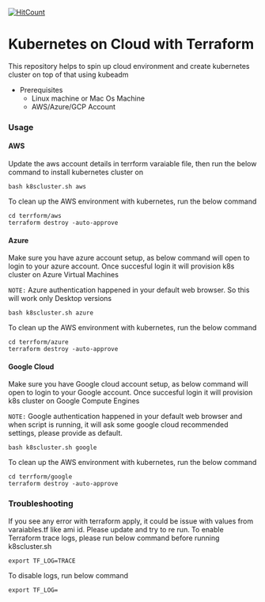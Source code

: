 [![HitCount](http://hits.dwyl.com/angudadevops/k8s-on-cloud.svg)](http://hits.dwyl.com/angudadevops/k8s-on-cloud)

<h1> Kubernetes on Cloud with Terraform </h1> 

This repository helps to spin up cloud environment and create kubernetes cluster on top of that using kubeadm

- Prerequisites
  - Linux machine or Mac Os Machine
  - AWS/Azure/GCP Account

### Usage

#### AWS
Update the aws account details in terrform varaiable file, then run the below command to install kubernetes cluster on 

```
bash k8scluster.sh aws
```

To clean up the AWS environment with kubernetes, run the below command

```
cd terrform/aws
terraform destroy -auto-approve
```

#### Azure
Make sure you have azure account setup, as below command will open to login to your azure account. Once succesful login it will provision k8s cluster on Azure Virtual Machines

`NOTE:` Azure  authentication happened in your default web browser. So this will work only Desktop versions
```
bash k8scluster.sh azure
```

To clean up the AWS environment with kubernetes, run the below command

```
cd terrform/azure
terraform destroy -auto-approve 
```

#### Google Cloud
Make sure you have Google cloud account setup, as below command will open to login to your Google account. Once succesful login it will provision k8s cluster on Google Compute Engines

`NOTE:` Google authentication happened in your default web browser and when script is running, it will ask some google cloud recommended settings, please provide as default. 

```
bash k8scluster.sh google
```

To clean up the AWS environment with kubernetes, run the below command

```
cd terrform/google
terraform destroy -auto-approve
```                         

### Troubleshooting

If you see any error with terraform apply, it could be issue with values from varaiables.tf like ami id. Please update and try to re run. To enable Terraform trace logs, please run below command before running k8scluster.sh
```
export TF_LOG=TRACE
```

To disable logs, run below command
```
export TF_LOG=
```
